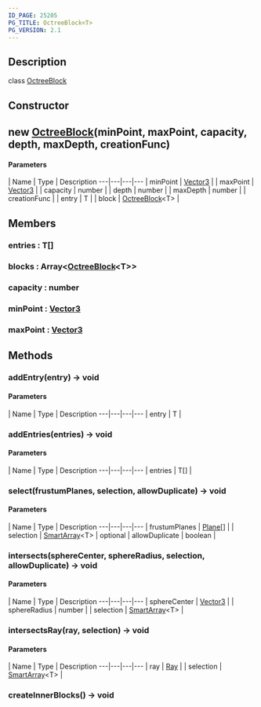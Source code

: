 ```yaml
---
ID_PAGE: 25205
PG_TITLE: OctreeBlock<T>
PG_VERSION: 2.1
---
```

## Description

class [OctreeBlock](/classes/3.1/OctreeBlock)



## Constructor

## new [OctreeBlock](/classes/3.1/OctreeBlock)(minPoint, maxPoint, capacity, depth, maxDepth, creationFunc)



#### Parameters
 | Name | Type | Description
---|---|---|---
 | minPoint | [Vector3](/classes/3.1/Vector3) | 
 | maxPoint | [Vector3](/classes/3.1/Vector3) | 
 | capacity | number | 
 | depth | number | 
 | maxDepth | number | 
 | creationFunc |  | entry | T | 
 | block | [OctreeBlock](/classes/3.1/OctreeBlock)&lt;T&gt; | 
## Members

### entries : T[]


### blocks : Array&lt;[OctreeBlock](/classes/3.1/OctreeBlock)&lt;T&gt;&gt;


### capacity : number


### minPoint : [Vector3](/classes/3.1/Vector3)


### maxPoint : [Vector3](/classes/3.1/Vector3)


## Methods

### addEntry(entry) &rarr; void



#### Parameters
 | Name | Type | Description
---|---|---|---
 | entry | T | 

### addEntries(entries) &rarr; void



#### Parameters
 | Name | Type | Description
---|---|---|---
 | entries | T[] | 

### select(frustumPlanes, selection, allowDuplicate) &rarr; void



#### Parameters
 | Name | Type | Description
---|---|---|---
 | frustumPlanes | [Plane](/classes/3.1/Plane)[] | 
 | selection | [SmartArray](/classes/3.1/SmartArray)&lt;T&gt; | 
optional | allowDuplicate | boolean | 
### intersects(sphereCenter, sphereRadius, selection, allowDuplicate) &rarr; void



#### Parameters
 | Name | Type | Description
---|---|---|---
 | sphereCenter | [Vector3](/classes/3.1/Vector3) | 
 | sphereRadius | number | 
 | selection | [SmartArray](/classes/3.1/SmartArray)&lt;T&gt; | 
### intersectsRay(ray, selection) &rarr; void



#### Parameters
 | Name | Type | Description
---|---|---|---
 | ray | [Ray](/classes/3.1/Ray) | 
 | selection | [SmartArray](/classes/3.1/SmartArray)&lt;T&gt; | 
### createInnerBlocks() &rarr; void


